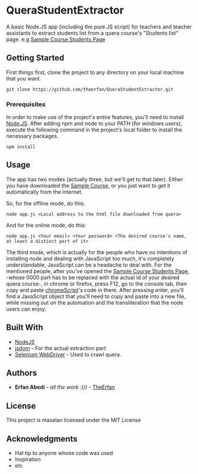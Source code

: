 # QueraStudentExtractor

A basic Node.JS app (including the pure JS script) for teachers and teacher assistants to extract students list from a quera course's "Students list" page.
e.g [Sample Course Students Page](https://quera.ir/overview/course/0000/manage/student/)

## Getting Started

First things first, clone the project to any directory on your local machine that you want.
```
git clone https://github.com/theerfan/QueraStudentExtractor.git
```

### Prerequisites

In order to make use of the project's entire features, you'll need to install [Node.JS](https://nodejs.org/en/download/).
After adding npm and node to your PATH (for windows users), execute the following command in the project's local folder to install the necessary packages.

```
npm install 
```

## Usage

The app has two modes (actually three, but we'll get to that later). Either you have downloaded the [Sample Course](https://quera.ir/overview/course/0000/manage/student/),
or you just want to get it automatically from the internet.

So, for the offline mode, do this:
```
node app.js <Local address to the html file downloaded from quera>
```

And for the online mode, do this:
```
node app.js <Your email> <Your password> <The desired course's name, at least a distinct part of it>
```

The third mode, which is actually for the people who have no intentions of installing node and dealing with JavaScript too much,
it's completely understandable, JavaScript can be a headache to deal with.
For the mentioned people, after you've opened the [Sample Course Students Page](https://quera.ir/overview/course/0000/manage/student/), -whose 0000 part has to be replaced with the actual id of your desired quera course-, in chrome or firefox, press F12, go to the  console tab, then copy and paste [chromeScript](https://github.com/theerfan/QueraStudentExtractor/blob/master/src/chromeScript.js)'s code in there.
After pressing enter, you'll find a JavaScript object that you'll need to copy and paste into a new file, while missing out on the automation and the transliteration that the node users can enjoy.


## Built With

* [NodeJS](https://nodejs.org/en/) 
* [jsdom](https://github.com/jsdom/jsdom) - For the actual extraction part
* [Selenium WebDriver](https://www.seleniumhq.org/download/) - Used to crawl quera.


## Authors

* **Erfan Abedi** - *all the work :)))* - [TheErfan](https://github.com/TheErfan)

## License

This project is masalan licensed under the MIT License

## Acknowledgments

* Hat tip to anyone whose code was used
* Inspiration
* etc

